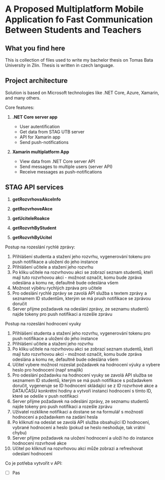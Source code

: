 # A Proposed Multiplatform Mobile Application fo Fast Communication Between Students and Teachers

## What you find here

This is collection of files used to write my bachelor thesis on Tomas Bata University in Zlin. Thesis is written in czech language.

## Project architecture

Solution is based on Microsoft technologies like .NET Core, Azure, Xamarin, and many others.

Core features:

1. **.NET Core server app**
   - User autentification
   - Get data from STAG UTB server
   - API for Xamarin app
   - Send push-notifications

2. **Xamarin multiplatform App**
   - View data from .NET Core server API
   - Send messages to multiple users (server API)
   - Receive messages as push-notifications

## STAG API services

1. **getRozvrhovaAkceInfo** 

2. **getRozvrhoveAkce**

3. **getUciteleRoakce**

4. **getRozvrhByStudent**

5. **getRozvrhByUcitel**



Postup na rozeslání rychlé zprávy:

1. Přihlášení studenta a stažení jeho rozvrhu, vygenerování tokenu pro push notifikace a uložení do jeho instance
2. Přihlášení učitele a stažení jeho rozvrhu
3. Po kliku učitele na rozvrhovou akci se zobrazí seznam studentů, kteří mají tuto rozvrhovou akci - možnost označit, komu bude zpráva odeslána a komu ne, defaultně bude odeslána všem
4. Možnost výběru rychlých zpráva pro učitele
5. Pro odeslání rychlé zprávy se zavolá API služba s textem zprávy a seznamem ID studentům, kterým se má prush notifikace se zprávou doručit
6. Server přijme požadavek na odeslání zprávy, ze seznamu studentů najde tokeny pro push notifikaci a rozešle zprávu



Postup na rozeslání hodnocení vyuky

1. Přihlášení studenta a stažení jeho rozvrhu, vygenerování tokenu pro push notifikace a uložení do jeho instance
2. Přihlášení učitele a stažení jeho rozvrhu
3. Po kliku učitele na rozvrhovou akci se zobrazí seznam studentů, kteří mají tuto rozvrhovou akci - možnost označit, komu bude zpráva odeslána a komu ne, defaultně bude odeslána všem
4. Učitel vybere možnost rozeslat požadavek na hodnocení výuky a vybere heslo pro hodnocení (např smajlík)
5. Pro odeslání požadavku na hodnocení vyuky se zavolá API služba se seznamem ID studentů, kterým se má push notifikace s požadavkem doručit, vygeneruje se ID hodnocení skládající se z ID rozvrhové akce a DATA/ČASU konkrétní hodiny a vytvoří instanci hodnocení s tímto ID, které se odešle v push notifikaci
6. Server přijme požadavek na odeslání zprávy, ze seznamu studentů najde tokeny pro push notifikaci a rozešle zprávu
7. Uživatel rozklikne notifikaci a dostane se na formulář s možností hodnocení a požadavkem na zadání hesla
8. Po kliknutí na odeslat se zavolá API služba obsahující ID hodnocení, vybrané hodnocení a heslo (pokud se heslo neshoduje, tak vrátní chybu)
9. Server přijme požadavek na uložení hodnocení a uloží ho do instance hodnocení rozvrhové akce
10. Učitel po kliknutí na rozvrhovou akci může zobrazi a refreshovat odeslaní hodnocení



Co je potřeba vytvořit v API:

- [ ] Pas